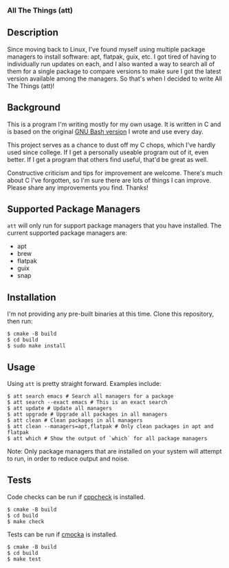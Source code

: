 ### All The Things (att)

## Description
Since moving back to Linux, I've found myself using multiple package managers to install software: apt, flatpak, guix, etc. I got tired of having to individually run updates on each, and I also wanted a way to search all of them for a single package to compare versions to make sure I got the latest version available among the managers. So that's when I decided to write All The Things (att)!

## Background
This is a program I'm writing mostly for my own usage. It is written in C and is based on the original [GNU Bash version](https://gist.github.com/echosa/390b968093c37e459ec38cd510d30de0) I wrote and use every day.

This project serves as a chance to dust off my C chops, which I've hardly used since college. If I get a personally useable program out of it, even better. If I get a program that others find useful, that'd be great as well.

Constructive criticism and tips for improvement are welcome. There's much about C I've forgotten, so I'm sure there are lots of things I can improve. Please share any improvements you find. Thanks!

## Supported Package Managers

`att` will only run for support package managers that you have installed. The current supported package managers are:
- apt
- brew
- flatpak
- guix
- snap

## Installation
I'm not providing any pre-built binaries at this time. Clone this repository, then run:
```
$ cmake -B build
$ cd build
$ sudo make install
```

## Usage
Using `att` is pretty straight forward. Examples include:

```
$ att search emacs # Search all managers for a package
$ att search --exact emacs # This is an exact search
$ att update # Update all managers
$ att upgrade # Upgrade all packages in all managers
$ att clean # Clean packages in all managers
$ att clean --managers=apt,flatpak # Only clean packages in apt and flatpak
$ att which # Show the output of `which` for all package managers
```

Note: Only package managers that are installed on your system will attempt to run, in order to reduce output and noise.

## Tests
Code checks can be run if [cppcheck](http://cppcheck.sourceforge.net/) is installed.
```
$ cmake -B build
$ cd build
$ make check
```
Tests can be run if [cmocka](https://cmocka.org) is installed.
```
$ cmake -B build
$ cd build
$ make test
```
